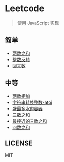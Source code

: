 # Leetcode

> 使用 JavaScript 实现

## 简单

- [两数之和](./1.两数之和.js)
- [整数反转](./7.整数反转.js)
- [回文数](./9.回文数.js)

## 中等

- [两数相加](./2.两数相加.js)
- [字符串转换整数-atoi](./8.字符串转换整数-atoi.js)
- [盛最多水的容器](./11.盛最多水的容器.js)
- [三数之和](./15.三数之和.js)
- [最接近的三数之和](./16.最接近的三数之和.js)
- [四数之和](./18.四数之和.js)

## LICENSE

MIT
